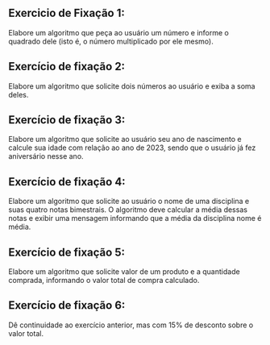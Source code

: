 ## Exercicio de Fixação 1: 
Elabore um algoritmo que peça ao usuário um número 
e informe o quadrado dele (isto é, o número multiplicado
por ele mesmo).

## Exercício de fixação 2: 
Elabore um algoritmo que solicite dois números ao usuário e exiba a soma deles.

## Exercício de fixação 3: 

Elabore um algoritmo que solicite ao usuário seu ano de nascimento e calcule sua idade com relação ao ano de 2023, sendo que o usuário já fez aniversário nesse ano.

## Exercício de fixação 4: 

Elabore um algoritmo que solicite ao usuário o nome de uma disciplina e suas quatro notas bimestrais. O algoritmo deve calcular a média dessas notas e exibir uma mensagem informando que a média da disciplina nome é média.

## Exercício de fixação 5:

Elabore um algoritmo que solicite valor de um produto e a quantidade comprada, informando o valor total de compra calculado.

## Exercício de fixação 6:

Dê continuidade ao exercício anterior, mas com 15% de desconto sobre o valor total.